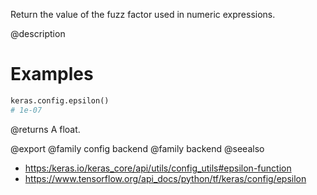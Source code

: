 Return the value of the fuzz factor used in numeric expressions.

@description

# Examples
```python
keras.config.epsilon()
# 1e-07
```

@returns
A float.

@export
@family config backend
@family backend
@seealso
+ <https:/keras.io/keras_core/api/utils/config_utils#epsilon-function>
+ <https://www.tensorflow.org/api_docs/python/tf/keras/config/epsilon>
